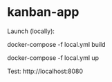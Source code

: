 # kanban-app

Launch (locally):

docker-compose -f local.yml build

docker-compose -f local.yml up

Test: 
http://localhost:8080

